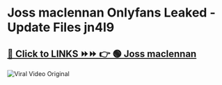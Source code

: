 
 # Joss maclennan Onlyfans Leaked - Update Files jn4l9

## <h2><a href="https://clipsfans.com/Joss_maclennan&ref=git">🔗 Click to LINKS ⏩⏩ 👉 🟢 Joss maclennan </a></h2>

<a href="https://clipsfans.com/Joss_maclennan&ref=git" rel="nofollow" data-target="animated-image.originalLink"><img src="https://i.ibb.co.com/xMMVF88/686577567.gif" alt="Viral Video Original" style="max-width: 100%; display: inline-block;" data-target="animated-image.originalImage"></a>

